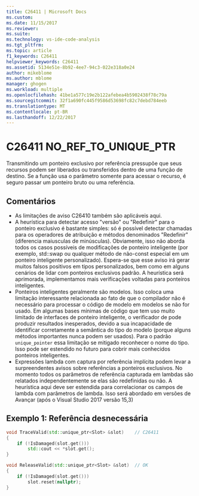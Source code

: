 ```yaml
---
title: C26411 | Microsoft Docs
ms.custom: 
ms.date: 11/15/2017
ms.reviewer: 
ms.suite: 
ms.technology: vs-ide-code-analysis
ms.tgt_pltfrm: 
ms.topic: article
f1_keywords: C26411
helpviewer_keywords: C26411
ms.assetid: 5134e51e-8b92-4ee7-94c3-022e318a0e24
author: mikeblome
ms.author: mblome
manager: ghogen
ms.workload: multiple
ms.openlocfilehash: 41be1a577c19e2b122afebea4b5902438f78c79a
ms.sourcegitcommit: 32f1a690fc445f9586d53698fc82c7debd784eeb
ms.translationtype: MT
ms.contentlocale: pt-BR
ms.lasthandoff: 12/22/2017
---
```

# <a name="c26411--noreftouniqueptr"></a>C26411 NO_REF_TO_UNIQUE_PTR
Transmitindo um ponteiro exclusivo por referência pressupõe que seus recursos podem ser liberados ou transferidos dentro de uma função de destino. Se a função usa o parâmetro somente para acessar o recurso, é seguro passar um ponteiro bruto ou uma referência.

## <a name="remarks"></a>Comentários
- As limitações de aviso C26410 também são aplicáveis aqui.
- A heurística para detectar acesso "versão" ou "Redefinir" para o ponteiro exclusivo é bastante simples: só é possível detectar chamadas para os operadores de atribuição e métodos denominados "Redefinir" (diferencia maiusculas de minúsculas). Obviamente, isso não aborda todos os casos possíveis de modificações de ponteiro inteligente (por exemplo, std::swap ou qualquer método de não-const especial em um ponteiro inteligente personalizado). Espera-se que esse aviso irá gerar muitos falsos positivos em tipos personalizados, bem como em alguns cenários de lidar com ponteiros exclusivos padrão. A heurística será aprimorada, implementamos mais verificações voltadas para ponteiros inteligentes.
- Ponteiros inteligentes geralmente são modelos. Isso coloca uma limitação interessante relacionada ao fato de que o compilador não é necessário para processar o código de modelo em modelos se não for usado. Em algumas bases mínimas de código que tem uso muito limitado de interfaces de ponteiro inteligente, o verificador de pode produzir resultados inesperados, devido a sua incapacidade de identificar corretamente a semântica do tipo do modelo (porque alguns métodos importantes nunca podem ser usados). Para o padrão `unique_pointer` essa limitação se mitigado reconhecer o nome do tipo. Isso pode ser estendido no futuro para cobrir mais conhecidos ponteiros inteligentes.
- Expressões lambda com captura por referência implícita podem levar a surpreendentes avisos sobre referências a ponteiros exclusivos. No momento todos os parâmetros de referência capturada em lambdas são relatados independentemente se elas são redefinidas ou não. A heurística aqui deve ser estendida para correlacionar os campos de lambda com parâmetros de lambda. Isso será abordado em versões de Avançar (após o Visual Studio 2017 versão 15,3)

## <a name="example-1-unnecessary-reference"></a>Exemplo 1: Referência desnecessária
```cpp
void TraceValid(std::unique_ptr<Slot> &slot)    // C26411
{
    if (!IsDamaged(slot.get()))
        std::cout << *slot.get();
}

void ReleaseValid(std::unique_ptr<Slot> &slot)  // OK
{
    if (!IsDamaged(slot.get()))
        slot.reset(nullptr);
}
```